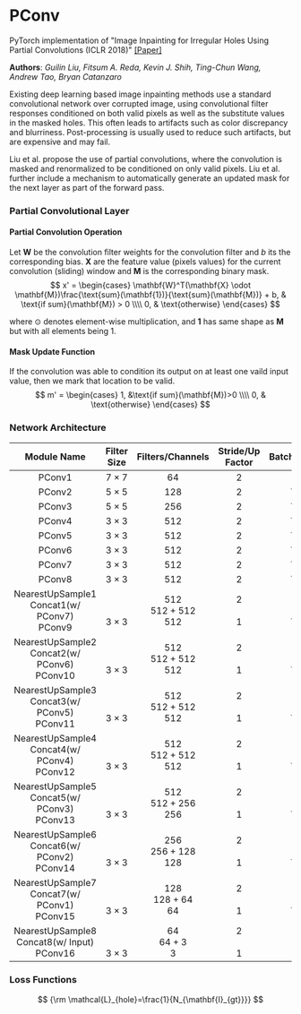# PConv

PyTorch implementation of "Image Inpainting for Irregular Holes Using Partial Convolutions (ICLR 2018)" [[Paper]](https://arxiv.org/abs/1804.07723)

**Authors**: _Guilin Liu, Fitsum A. Reda, Kevin J. Shih, Ting-Chun Wang, Andrew Tao, Bryan Catanzaro_

Existing deep learning based image inpainting methods use a standard convolutional network over corrupted image, using convolutional filter responses conditioned on both valid pixels as well as the substitute values in the masked holes. This often leads to artifacts such as color discrepancy and blurriness. Post-processing is usually used to reduce such artifacts, but are expensive and may fail.

Liu et al. propose the use of partial convolutions, where the convolution is masked and renormalized to be conditioned on only valid pixels. Liu et al. further include a mechanism to automatically generate an updated mask for the next layer as part of the forward pass.

### Partial Convolutional Layer

#### Partial Convolution Operation

Let $\mathbf{W}$ be the convolution filter weights for the convolution filter and $b$ its the corresponding bias. $\mathbf{X}$ are the feature value (pixels values) for the current convolution (sliding) window and $\mathbf{M}$ is the corresponding binary mask.
$$
x' = \begin{cases} \mathbf{W}^T(\mathbf{X} \odot \mathbf{M})\frac{\text{sum}(\mathbf{1})}{\text{sum}(\mathbf{M})} + b, & \text{if sum}(\mathbf{M}) > 0 \\\\
0, & \text{otherwise}
\end{cases}
$$

where $\odot$ denotes element-wise multiplication, and $\mathbf{1}$ has same shape as $\mathbf{M}$ but with all elements being 1.

#### Mask Update Function

If the convolution was able to condition its output on at least one vaild input value, then we mark that location to be valid.
$$
m' = \begin{cases} 1, &\text{if sum}(\mathbf{M})>0 \\\\
0, & \text{otherwise}
\end{cases}
$$

### Network Architecture

| Module Name | Filter Size | Filters/Channels | Stride/Up Factor | BatchNorm | Nonlinearity |
| :---: | :---: | :---: | :---: | :---: | :---: |
| PConv1 | $7\times 7$ | $64$ | $2$ | - | ReLU |
| PConv2 | $5\times 5$ | $128$ | $2$ | Y | ReLU |
| PConv3 | $5\times 5$ | $256$ | $2$ | Y | ReLU |
| PConv4 | $3\times 3$ | $512$ | $2$ | Y | ReLU |
| PConv5 | $3\times 3$ | $512$ | $2$ | Y | ReLU |
| PConv6 | $3\times 3$ | $512$ | $2$ | Y | ReLU |
| PConv7 | $3\times 3$ | $512$ | $2$ | Y | ReLU |
| PConv8 | $3\times 3$ | $512$ | $2$ | Y | ReLU |
| NearestUpSample1 <br> Concat1(w/ PConv7) <br> PConv9| <br> <br> $3\times 3$  | $512$<br>$512 + 512$<br>$512$ | $2$<br><br>$1$ |-<br>-<br>Y | -<br>-<br>LeakyReLU(0.2) |
| NearestUpSample2 <br> Concat2(w/ PConv6) <br> PConv10| <br> <br> $3\times 3$  | $512$<br>$512 + 512$<br>$512$ | $2$<br><br>$1$ |-<br>-<br>Y | -<br>-<br>LeakyReLU(0.2) |
| NearestUpSample3 <br> Concat3(w/ PConv5) <br> PConv11| <br> <br> $3\times 3$  | $512$<br>$512 + 512$<br>$512$ | $2$<br><br>$1$ |-<br>-<br>Y | -<br>-<br>LeakyReLU(0.2) |
| NearestUpSample4 <br> Concat4(w/ PConv4) <br> PConv12| <br> <br> $3\times 3$  | $512$<br>$512 + 512$<br>$512$ | $2$<br><br>$1$ |-<br>-<br>Y | -<br>-<br>LeakyReLU(0.2) |
| NearestUpSample5 <br> Concat5(w/ PConv3) <br> PConv13| <br> <br> $3\times 3$  | $512$<br>$512 + 256$<br>$256$ | $2$<br><br>$1$ |-<br>-<br>Y | -<br>-<br>LeakyReLU(0.2) |
| NearestUpSample6 <br> Concat6(w/ PConv2) <br> PConv14| <br> <br> $3\times 3$  | $256$<br>$256 + 128$<br>$128$ | $2$<br><br>$1$ |-<br>-<br>Y | -<br>-<br>LeakyReLU(0.2) |
| NearestUpSample7 <br> Concat7(w/ PConv1) <br> PConv15| <br> <br> $3\times 3$  | $128$<br>$128 + 64$<br>$64$ | $2$<br><br>$1$ |-<br>-<br>Y | -<br>-<br>LeakyReLU(0.2) |
| NearestUpSample8 <br> Concat8(w/ Input) <br> PConv16| <br> <br> $3\times 3$  | $64$<br>$64 + 3$<br>$3$ | $2$<br><br>$1$ |-<br>-<br>- | -<br>-<br>- |

### Loss Functions

$$
{\rm \mathcal{L}_{hole}=\frac{1}{N_{\mathbf{I}_{gt}}}}
$$





